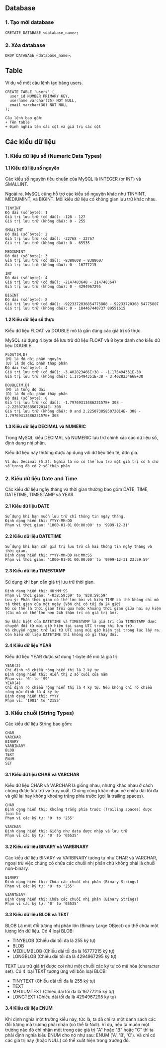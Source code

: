 ## Database
### 1. Tạo mới database
```
CRETATE DATABASE <database_name>;
```
### 2. Xóa database
```
DROP DATABASE <database_name>;
```

## Table
Ví dụ về một câu lệnh tạo bảng users.
```
CREATE TABLE 'users' ( 
  user_id NUMBER PRIMARY KEY,
  username varchar(25) NOT NULL,
  email varchar(30) NOT NULL
);
```
```
Câu lệnh bao gồm:
+ Tên table
+ Định nghĩa tên các cột và giá trị các cột
```

## Các kiểu dữ liệu
### 1. Kiểu dữ liệu số (Numeric Data Types)
#### 1.1 Kiểu dữ liệu số nguyên
Các kiểu số nguyên tiêu chuẩn của MySQL là INTEGER (or INT) và SMALLINT.

Ngoài ra, MySQL cũng hỗ trợ các kiểu số nguyên khác như TINYINT, MEDIUMINT, và BIGINT. Mỗi kiểu dữ liệu có không gian lưu trữ khác nhau.
```
TINYINT
Độ dài (số byte): 1
Giá trị lưu trữ (có dấu): -128 - 127
Giá trị lưu trữ (không dấu): 0 - 255
```
```
SMALLINT
Độ dài (số byte): 2
Giá trị lưu trữ (có dấu): -32768 - 32767
Giá trị lưu trữ (không dấu): 0 - 65535
```
```
MEDIUMINT
Độ dài (số byte): 3
Giá trị lưu trữ (có dấu): -8388608 - 8388607
Giá trị lưu trữ (không dấu): 0 - 16777215
```
```
INT
Độ dài (số byte): 4
Giá trị lưu trữ (có dấu): -2147483648 - 2147483647
Giá trị lưu trữ (không dấu): 0 - 4294967295
```
```
BIGINT
Độ dài (số byte): 8
Giá trị lưu trữ (có dấu): -9223372036854775808 - 92233720368 54775807
Giá trị lưu trữ (không dấu): 0 - 184467440737 09551615
```
#### 1.2 Kiểu dữ liệu số thực
Kiểu dữ liệu FLOAT và DOUBLE mô tả gần đúng các giá trị số thực.

MySQL sử dụng 4 byte để lưu trữ dữ liệu FLOAT và 8 byte dành cho kiểu dữ liệu DOUBLE.
```
FLOAT(M,D)
(M) là độ dài phần nguyên
(D) là độ dài phần thập phân
Độ dài (số byte): 4
Giá trị lưu trữ (có dấu): -3.402823466E+38 - -1.175494351E-38
Giá trị lưu trữ (không dấu): 1.175494351E-38 - 3.402823466E+38
```
```
DOUBLE(M,D)
(M) là tổng độ dài
(D) là độ dài phần thập phân
Độ dài (số byte): 8
Giá trị lưu trữ (có dấu): -1.7976931348623157E+ 308 - -2.2250738585072014E- 308
Giá trị lưu trữ (không dấu): 0 and 2.2250738585072014E- 308 - 1.7976931348623157E+ 308
```
#### 1.3 Kiểu dữ liệu DECIMAL và NUMERIC
Trong MySQL kiểu DECIMAL và NUMERIC lưu trữ chính xác các dữ liệu số, định dạng nhị phân. 

Kiểu dữ liệu này thường được áp dụng với dữ liệu tiền tệ, đơn giá.
```
Ví dụ: Decimal (5,2): Nghĩa là nó có thể lưu trữ một giá trị có 5 chữ số trong đó có 2 số thập phân
```
### 2. Kiểu dữ liệu Date and Time
Các kiểu dữ liệu ngày tháng và thời gian thường bao gồm DATE, TIME, DATETIME, TIMESTAMP và YEAR.
#### 2.1 Kiểu dữ liệu DATE
```
Sử dụng khi bạn muốn lưu trữ chỉ thông tin ngày tháng.
Định dạng hiển thị: YYYY-MM-DD
Phạm vi thời gian: '1000-01-01 00:00:00' to '9999-12-31'
```
#### 2.2 Kiểu dữ liệu DATETIME
```
Sử dụng khi bạn cần giá trị lưu trữ cả hai thông tin ngày tháng và thời gian.
Định dạng hiển thị: YYYY-MM-DD HH:MM:SS
Phạm vi thời gian: '1000-01-01 00:00:00' to '9999-12-31 23:59:59'
```
#### 2.3 Kiểu dữ liệu TIMESTAMP
Sử dụng khi bạn cần giá trị lưu trữ thời gian.
```
Định dạng hiển thị: HH:MM:SS
Phạm vi thời gian: '-838:59:59' to '838:59:59'
Lưu ý: Phần thời gian có thể lớn bởi vì kiểu TIME có thể không chỉ mô tả thời gian của một ngày (Vốn chỉ có tối đa 24 giờ)
Nó có thể là thời gian trôi qua hoặc khoảng thời gian giữa hai sự kiện (Cái mà có thể lớn hơn 24h thậm trí có giá trị âm).
```

```
Sự khác biệt của DATETIME và TIMESTAMP là giá trị của TIMESTAMP được chuyển đổi từ múi giờ hiện tại sang UTC trong khi lưu trữ.
Và chuyển ngược trở lại từ UTC sang múi giờ hiện tại trong lúc lấy ra. Còn kiểu dữ liệu DATETIME thì không có gì thay đổi.
```

#### 2.4 Kiểu dữ liệu YEAR
Kiểu dữ liệu YEAR được sử dụng 1-byte để mô tả giá trị.
```
YEAR(2)
Chỉ định rõ chiều rộng hiển thị là 2 ký tự
Định dạng hiển thị: Hiển thị 2 số cuối của năm
Phạm vi: '0' to '99'
YEAR(4)
Chỉ định rõ chiều rộng hiển thị là 4 ký tự. Nếu không chỉ rõ chiều rộng mặc định là 4 ký tự
Định dạng hiển thị: YYYY
Phạm vi: '1901' to '2155'
```
### 3. Kiểu chuỗi (String Types)
Các kiểu dữ liệu String bao gồm:
```
CHAR
VARCHAR
BINARY
VARBINARY
BLOB
TEXT
ENUM
SET
```
#### 3.1 Kiểu dữ liệu CHAR và VARCHAR
Kiểu dữ liệu CHAR và VARCHAR là giống nhau, nhưng khác nhau ở cách chúng được lưu trữ và truy xuất. Chúng cũng khác nhau về chiều dài tối đa và giữ lại hay không khoảng trắng phía trước (gọi là trailing spaces).
```
CHAR
Định dạng hiển thị: Khoảng trắng phía trước (Trailing spaces) được loại bỏ
Phạm vi các ký tự: '0' to '255'
```
```
VARCHAR
Định dạng hiển thị: Giống như data được nhập và lưu trữ
Phạm vi các ký tự: '0' to '65535'
```
#### 3.2 Kiểu dữ liệu BINARY và VARBINARY
Các kiểu dữ liệu BINARY và VARBINARY tương tự như CHAR và VARCHAR, ngoại trừ việc chúng có chứa các chuỗi nhị phân chứ không phải là chuỗi non-binary.
```
BINARY
Định dạng hiển thị: Chứa các chuỗi nhị phân (Binary Strings)
Phạm vi các ký tự: '0' to '255'
```
```
VARBINARY
Định dạng hiển thị: Chứa các chuỗi nhị phân (Binary Strings)
Phạm vi các ký tự: '0' to '65535'
```
#### 3.3 Kiểu dữ liệu BLOB và TEXT
BLOB
Là một đối tượng nhị phân lớn (Binary Large OBject) có thể chứa một lượng lớn dữ liệu.
 Có 4 loại BLOB:
  - TINYBLOB (Chiều dài tối đa là 255 ký tự)
  - BLOB
  - MEDIUMBLOB (Chiều dài tối đa là 16777215 ký tự)
  - LONGBLOB (Chiều dài tối đa là 4294967295 ký tự)

TEXT
Lưu trữ giá trị được coi như một chuỗi các ký tự có mã hóa (character set). 
Có 4 loại TEXT tương ứng với bốn loại BLOB:
  - TINYTEXT (Chiều dài tối đa là 255 ký tự)
  - TEXT
  - MEDIUMTEXT (Chiều dài tối đa là 16777215 ký tự)
  - LONGTEXT (Chiều dài tối đa là 4294967295 ký tự)

#### 3.4 Kiểu dữ liệu ENUM
Khi định nghĩa một trường kiểu này, tức là, ta đã chỉ ra một danh sách các đối tượng mà trường phải nhận (có thể là Null).
Ví dụ, nếu ta muốn một trường nào đó chỉ nhận một trong các giá trị "A" hoặc "B" hoặc "C" thì ta phải định nghĩa kiểu ENUM cho nó như sau: ENUM ('A', 'B', 'C'). Và chỉ có các giá trị này (hoặc NULL) có thể xuất hiện trong trường đó.
